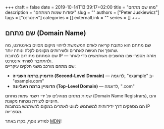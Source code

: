 +++
draft = false
date = 2019-10-14T13:39:17+02:00
title = "מהו שם מתחם"
description = "יסודות שמות המתחם"
slug = ""
authors = ["Peter Juskiewicz"]
tags = ["אינטרנט"]
categories = []
externalLink = ""
series = []
+++

## שם מתחם (Domain Name)

שם מתחם הוא כתובת קריאה לאדם המשמשת לזיהוי מיקום מסוים באינטרנט, מה שהופך את הגישה לאתרים ולשירותים מקוונים לקלה ונוחה יותר.  
שם המתחם מתורגם לכתובת IP — מזהה מספרי שבו מחשבים משתמשים כדי לאתר ולהתחבר לשרתי אינטרנט.  
שם מתחם מורכב משני חלקים עיקריים:

- **הדומיין ברמה השנייה (Second-Level Domain)** — לדוגמה, "example" ב-"example.com"
- **הדומיין ברמה העליונה (Top-Level Domain)** — לדוגמה, ".com"

שמות מתחם מנוהלים על ידי רשמי שמות מתחם (Domain Name Registrars), והם חיוניים ליצירת נוכחות מקוונת.  
הם מספקים דרך ידידותית למשתמש לנווט לאתרים במקום להשתמש בכתובות IP מספריות.

למידע נוסף, בקרו באתר [MDN](https://developer.mozilla.org/en-US/docs/Learn_web_development/Howto/Web_mechanics/What_is_a_domain_name)!
